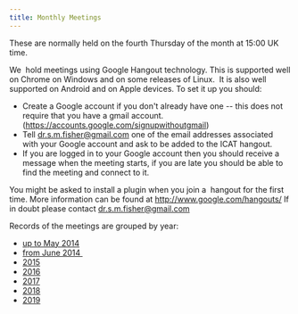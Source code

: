 ```yaml
---
title: Monthly Meetings
---
```


These are normally held on the fourth Thursday of the month at 15:00 UK
time.

We  hold meetings using Google Hangout technology. This is supported
well on Chrome on Windows and on some releases of Linux.  It is also
well supported on Android and on Apple devices. To set it up you should:

- Create a Google account if you don't already have one -- this does
  not require that you have a gmail account.
  (<https://accounts.google.com/signupwithoutgmail>)
- Tell <dr.s.m.fisher@gmail.com> one of the email addresses associated
  with your Google account and ask to be added to the ICAT hangout.
- If you are logged in to your Google account then you should receive
  a message when the meeting starts, if you are late you should be
  able to find the meeting and connect to it.

You might be asked to install a plugin when you join a  hangout for the
first time. More information can be found
at <http://www.google.com/hangouts/> If in doubt please
contact <dr.s.m.fisher@gmail.com>

Records of the meetings are grouped by year:

- [up to May 2014](/collaboration/communication/monthly-meetings/up-to-may-2014/)
- [from June 2014 ](/collaboration/communication/monthly-meetings/2014-meetings/ "2014 Meetings")
- [2015](/collaboration/communication/monthly-meetings/2015-meetings/ "2015 Meetings")
- [2016](/collaboration/communication/monthly-meetings/2016-meetings/ "2016 Meetings")
- [2017](/collaboration/communication/monthly-meetings/2017-meetings/ "2017 Meetings")
- [2018](/collaboration/communication/monthly-meetings/2018-meetings/ "2018 Meetings")
- [2019](/collaboration/communication/monthly-meetings/2019-meetings/ "2019 Meetings")
